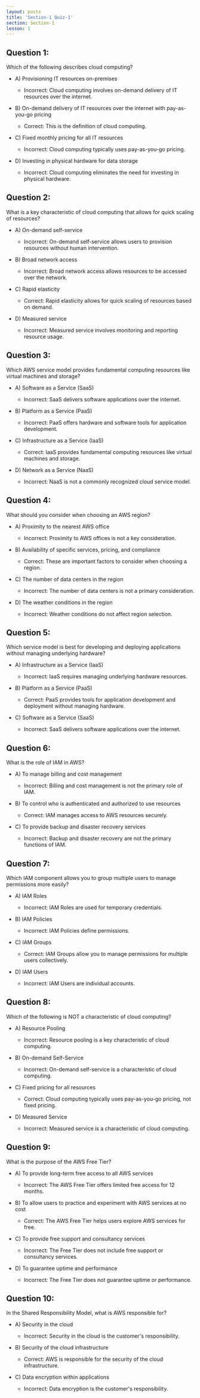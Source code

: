 ```yaml
---
layout: posts
title: 'Section-1 Quiz-1'
section: Section-1
lesson: 1
---
```


<!-- Content Covered Lesson-1, Lesson-2 of Section-1 -->

## Question 1:

Which of the following describes cloud computing?

- A) Provisioning IT resources on-premises

  - Incorrect: Cloud computing involves on-demand delivery of IT resources over the internet.

- B) On-demand delivery of IT resources over the internet with pay-as-you-go pricing

  - Correct: This is the definition of cloud computing.

- C) Fixed monthly pricing for all IT resources

  - Incorrect: Cloud computing typically uses pay-as-you-go pricing.

- D) Investing in physical hardware for data storage
  - Incorrect: Cloud computing eliminates the need for investing in physical hardware.
  <!-- pagebreak -->

## Question 2:

What is a key characteristic of cloud computing that allows for quick scaling of resources?

- A) On-demand self-service

  - Incorrect: On-demand self-service allows users to provision resources without human intervention.

- B) Broad network access

  - Incorrect: Broad network access allows resources to be accessed over the network.

- C) Rapid elasticity

  - Correct: Rapid elasticity allows for quick scaling of resources based on demand.

- D) Measured service
  - Incorrect: Measured service involves monitoring and reporting resource usage.
  <!-- pagebreak -->

## Question 3:

Which AWS service model provides fundamental computing resources like virtual machines and storage?

- A) Software as a Service (SaaS)

  - Incorrect: SaaS delivers software applications over the internet.

- B) Platform as a Service (PaaS)

  - Incorrect: PaaS offers hardware and software tools for application development.

- C) Infrastructure as a Service (IaaS)

  - Correct: IaaS provides fundamental computing resources like virtual machines and storage.

- D) Network as a Service (NaaS)
  - Incorrect: NaaS is not a commonly recognized cloud service model.
  <!-- pagebreak -->

## Question 4:

What should you consider when choosing an AWS region?

- A) Proximity to the nearest AWS office

  - Incorrect: Proximity to AWS offices is not a key consideration.

- B) Availability of specific services, pricing, and compliance

  - Correct: These are important factors to consider when choosing a region.

- C) The number of data centers in the region

  - Incorrect: The number of data centers is not a primary consideration.

- D) The weather conditions in the region
  - Incorrect: Weather conditions do not affect region selection.
  <!-- pagebreak -->

## Question 5:

Which service model is best for developing and deploying applications without managing underlying hardware?

- A) Infrastructure as a Service (IaaS)

  - Incorrect: IaaS requires managing underlying hardware resources.

- B) Platform as a Service (PaaS)

  - Correct: PaaS provides tools for application development and deployment without managing hardware.

- C) Software as a Service (SaaS)
  - Incorrect: SaaS delivers software applications over the internet.
  <!-- pagebreak -->

## Question 6:

What is the role of IAM in AWS?

- A) To manage billing and cost management

  - Incorrect: Billing and cost management is not the primary role of IAM.

- B) To control who is authenticated and authorized to use resources

  - Correct: IAM manages access to AWS resources securely.

- C) To provide backup and disaster recovery services
  - Incorrect: Backup and disaster recovery are not the primary functions of IAM.
  <!-- pagebreak -->

## Question 7:

Which IAM component allows you to group multiple users to manage permissions more easily?

- A) IAM Roles

  - Incorrect: IAM Roles are used for temporary credentials.

- B) IAM Policies

  - Incorrect: IAM Policies define permissions.

- C) IAM Groups

  - Correct: IAM Groups allow you to manage permissions for multiple users collectively.

- D) IAM Users
  - Incorrect: IAM Users are individual accounts.
  <!-- pagebreak -->

## Question 8:

Which of the following is NOT a characteristic of cloud computing?

- A) Resource Pooling

  - Incorrect: Resource pooling is a key characteristic of cloud computing.

- B) On-demand Self-Service

  - Incorrect: On-demand self-service is a characteristic of cloud computing.

- C) Fixed pricing for all resources

  - Correct: Cloud computing typically uses pay-as-you-go pricing, not fixed pricing.

- D) Measured Service
  - Incorrect: Measured service is a characteristic of cloud computing.
  <!-- pagebreak -->

## Question 9:

What is the purpose of the AWS Free Tier?

- A) To provide long-term free access to all AWS services

  - Incorrect: The AWS Free Tier offers limited free access for 12 months.

- B) To allow users to practice and experiment with AWS services at no cost

  - Correct: The AWS Free Tier helps users explore AWS services for free.

- C) To provide free support and consultancy services

  - Incorrect: The Free Tier does not include free support or consultancy services.

- D) To guarantee uptime and performance
  - Incorrect: The Free Tier does not guarantee uptime or performance.
  <!-- pagebreak -->

## Question 10:

In the Shared Responsibility Model, what is AWS responsible for?

- A) Security in the cloud

  - Incorrect: Security in the cloud is the customer's responsibility.

- B) Security of the cloud infrastructure

  - Correct: AWS is responsible for the security of the cloud infrastructure.

- C) Data encryption within applications
  - Incorrect: Data encryption is the customer's responsibility.

